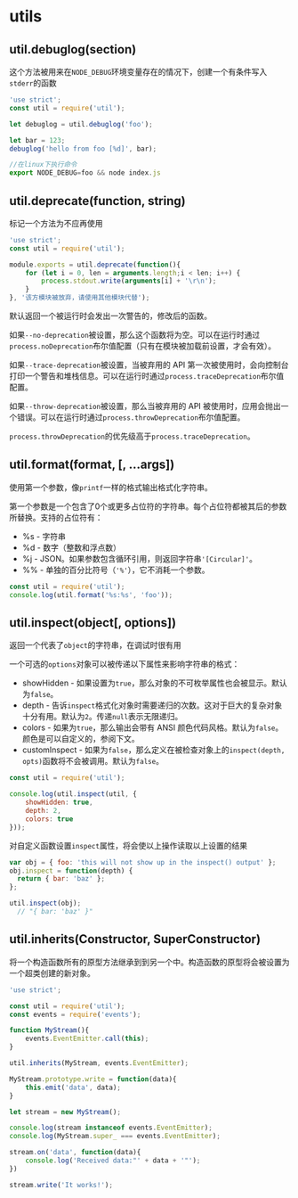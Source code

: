 # utils

## util.debuglog(section)

这个方法被用来在`NODE_DEBUG`环境变量存在的情况下，创建一个有条件写入`stderr`的函数

```javascript
'use strict';
const util = require('util');

let debuglog = util.debuglog('foo');

let bar = 123;
debuglog('hello from foo [%d]', bar);

//在linux下执行命令
export NODE_DEBUG=foo && node index.js
```

## util.deprecate(function, string)

标记一个方法为不应再使用

```javascript
'use strict';
const util = require('util');

module.exports = util.deprecate(function(){
    for (let i = 0, len = arguments.length;i < len; i++) {
        process.stdout.write(arguments[i] + '\r\n');
    }
}, '该方模块被放弃，请使用其他模块代替');
```

默认返回一个被运行时会发出一次警告的，修改后的函数。

如果`--no-deprecation`被设置，那么这个函数将为空。可以在运行时通过`process.noDeprecation`布尔值配置（只有在模块被加载前设置，才会有效）。

如果`--trace-deprecation`被设置，当被弃用的 API 第一次被使用时，会向控制台打印一个警告和堆栈信息。可以在运行时通过`process.traceDeprecation`布尔值配置。

如果`--throw-deprecation`被设置，那么当被弃用的 API 被使用时，应用会抛出一个错误。可以在运行时通过`process.throwDeprecation`布尔值配置。

`process.throwDeprecation`的优先级高于`process.traceDeprecation`。

## util.format(format, [, ...args])

使用第一个参数，像`printf`一样的格式输出格式化字符串。

第一个参数是一个包含了0个或更多占位符的字符串。每个占位符都被其后的参数所替换。支持的占位符有：

- %s - 字符串
- %d - 数字（整数和浮点数）
- %j - JSON。如果参数包含循环引用，则返回字符串`'[Circular]'`。
- %% - 单独的百分比符号（`'%'`），它不消耗一个参数。

````javascript
const util = require('util');
console.log(util.format('%s:%s', 'foo'));
````

## util.inspect(object[, options])

返回一个代表了`object`的字符串，在调试时很有用

一个可选的`options`对象可以被传递以下属性来影响字符串的格式：

- showHidden - 如果设置为`true`，那么对象的不可枚举属性也会被显示。默认为`false`。
- depth - 告诉`inspect`格式化对象时需要递归的次数。这对于巨大的复杂对象十分有用。默认为`2`。传递`null`表示无限递归。
- colors - 如果为`true`，那么输出会带有 ANSI 颜色代码风格。默认为`false`。颜色是可以自定义的，参阅下文。
- customInspect - 如果为`false`，那么定义在被检查对象上的`inspect(depth, opts)`函数将不会被调用。默认为`false`。

```javascript
const util = require('util');

console.log(util.inspect(util, {
    showHidden: true,
    depth: 2,
    colors: true
}));
```

对自定义函数设置`inspect`属性，将会使以上操作读取以上设置的结果

```javascript
var obj = { foo: 'this will not show up in the inspect() output' };
obj.inspect = function(depth) {
  return { bar: 'baz' };
};

util.inspect(obj);
  // "{ bar: 'baz' }"
```

## util.inherits(Constructor, SuperConstructor)

将一个构造函数所有的原型方法继承到到另一个中。构造函数的原型将会被设置为一个超类创建的新对象。

```javascript
'use strict';

const util = require('util');
const events = require('events');

function MyStream(){
    events.EventEmitter.call(this);
}

util.inherits(MyStream, events.EventEmitter);

MyStream.prototype.write = function(data){
    this.emit('data', data);
}

let stream = new MyStream();

console.log(stream instanceof events.EventEmitter);
console.log(MyStream.super_ === events.EventEmitter);

stream.on('data', function(data){
    console.log('Received data:"' + data + '"');
})

stream.write('It works!');
```

